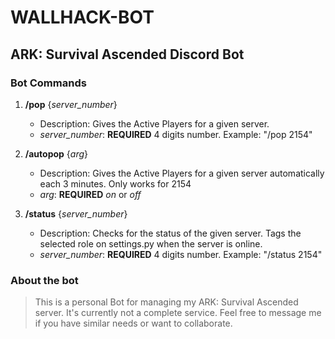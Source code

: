 # WALLHACK-BOT

## ARK: Survival Ascended Discord Bot

### Bot Commands

1. **/pop** {_server_number_}
    * Description: Gives the Active Players for a given server.
    * _server_number_: **REQUIRED** 4 digits number. Example: "/pop 2154"

2. **/autopop** {_arg_}
    * Description: Gives the Active Players for a given server automatically each 3 minutes. Only works for 2154
    * _arg_: **REQUIRED** _on_ or _off_

3. **/status** {_server_number_}
    * Description: Checks for the status of the given server. Tags the selected role on settings.py when the server is online.
    * _server_number_: **REQUIRED** 4 digits number. Example: "/status 2154"

### About the bot

> This is a personal Bot for managing my ARK: Survival Ascended server. It's currently not a complete service. Feel free to message me if you have similar needs or want to collaborate.

